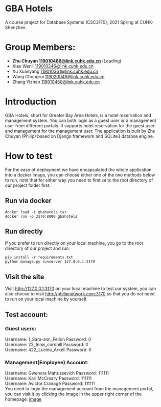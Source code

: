 # GBA Hotels
A course project for Database Systems (CSC3170), 2021 Spring at CUHK-Shenzhen.

# Group Members:
* **Zhu Chuyan 119010486@link.cuhk.edu.cn** (Leading)
* Xiao Wenli 119010346@link.cuhk.edu.cn
* Xu Xuanyang 119010361@link.cuhk.edu.cn
* Wang Chongrui 119020049@link.cuhk.edu.cn
* Zhang Yizhan 119010450@link.cuhk.edu.cn

# Introduction
GBA Hotels, short for Greater Bay Area Hotels, is a hotel reservation and management system. You can both login as a guest user or a management user from different portals. It supports hotel reservation for the guest user and management for the management user.
The application is built by Zhu Chuyan (Philip) based on Django framework and SQLite3 databse engine.

# How to test
For the ease of deployment we have encapsulated the whole application into a docker image, you can choose either one of the two methods below to run, note that for either way you need to first ```cd``` to the root directory of our project folder first.

## Run via docker
```shell
docker load -i gbahotels.tar
docker run -p 3170:8000 gbahotels
```
## Run directly
If you prefer to run directly on your local machine, you go to the root directory of our project and run:
```shell
pip install -r requirements.txt
python manage.py runserver 127.0.0.1:3170
```
## Visit the site
Visit http://127.0.0.1:3170 on your local machine to test our system, you can also choose to visit http://philipnetwork.com:3170 so that you do not need to run on your local machine by yourself.

## Test account:
### Guest users:
Username: 1_Sara-ann_Fellon Password: 0 <br>
Username: 23_Innis_cornhill Password: 0 <br>
Username: 422_Lucina_Arkell Password: 0 <br>

### Management(Employee) Account:
Username: Gwenora Mattussevich Password: 111111 <br>
Username: Karl McCreary Password: 111111 <br>
Username: Avictor Cranage Password: 111111 <br>
You need to login the management account from the management portal, you can visit it by clicking the image in the upper right corner of the homepage: [image](https://user-images.githubusercontent.com/62172698/116790986-fd609800-aae9-11eb-9442-d89c20d07b97.png)

